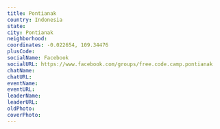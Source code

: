 ```yaml
---
title: Pontianak
country: Indonesia
state: 
city: Pontianak
neighborhood: 
coordinates: -0.022654, 109.34476
plusCode:
socialName: Facebook
socialURL: https://www.facebook.com/groups/free.code.camp.pontianak
chatName:
chatURL:
eventName:
eventURL:
leaderName:
leaderURL:
oldPhoto: 
coverPhoto:
---
```

